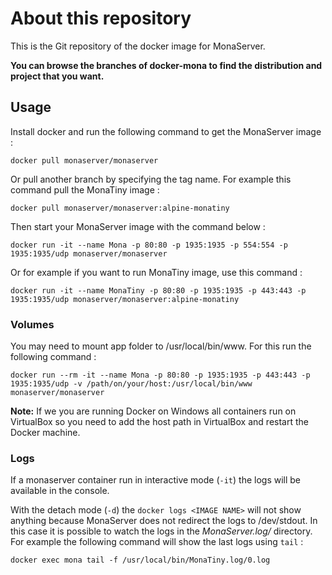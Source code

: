 # About this repository

This is the Git repository of the docker image for MonaServer.

**You can browse the branches of docker-mona to find the distribution and project that you want.**


## Usage

Install docker and run the following command to get the MonaServer image :

```
docker pull monaserver/monaserver
```

Or pull another branch by specifying the tag name. For example this command pull the MonaTiny image :

```
docker pull monaserver/monaserver:alpine-monatiny
```

Then start your MonaServer image with the command below :

```
docker run -it --name Mona -p 80:80 -p 1935:1935 -p 554:554 -p 1935:1935/udp monaserver/monaserver
```

Or for example if you want to run MonaTiny image, use this command :

```
docker run -it --name MonaTiny -p 80:80 -p 1935:1935 -p 443:443 -p 1935:1935/udp monaserver/monaserver:alpine-monatiny
```

### Volumes

You may need to mount app folder to /usr/local/bin/www. For this run the following command :

```
docker run --rm -it --name Mona -p 80:80 -p 1935:1935 -p 443:443 -p 1935:1935/udp -v /path/on/your/host:/usr/local/bin/www monaserver/monaserver
```

**Note:** If we you are running Docker on Windows all containers run on VirtualBox so you need to add the host path in VirtualBox and restart the Docker machine.

### Logs

If a monaserver container run in interactive mode (`-it`) the logs will be available in the console.

With the detach mode (`-d`) the `docker logs <IMAGE NAME>` will not show anything because MonaServer does not redirect the logs to /dev/stdout. 
In this case it is possible to watch the logs in the *MonaServer.log/* directory. For example the following command will show the last logs using `tail` :

```
docker exec mona tail -f /usr/local/bin/MonaTiny.log/0.log
```
